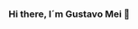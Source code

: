 ### Hi there, I´m Gustavo Mei 👋

<!--
**JGusM/JGusM** is a ✨ _special_ ✨ repository because its `README.md` (this file) appears on your GitHub profile.

- 🌱 I’m currently learning Full Stack Developer and Testing QA
- 📫 How to reach me: jgusmei@gmail.com
